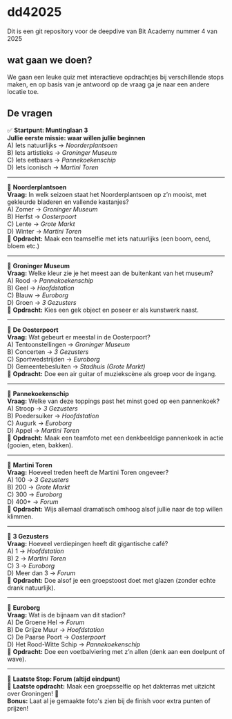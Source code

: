 # dd42025
Dit is een git repository voor de deepdive van Bit Academy nummer 4 van 2025


## wat gaan we doen?
We gaan een leuke quiz met interactieve opdrachtjes bij verschillende stops maken, en op basis van je antwoord op de vraag ga je naar een andere locatie toe.

## De vragen

✅ **Startpunt: Muntinglaan 3**  
**Jullie eerste missie: waar willen jullie beginnen**  
A) Iets natuurlijks → *Noorderplantsoen*  
B) Iets artistieks → *Groninger Museum*  
C) Iets eetbaars → *Pannekoekenschip*  
D) Iets iconisch → *Martini Toren*

---

📍 **Noorderplantsoen**  
**Vraag:** In welk seizoen staat het Noorderplantsoen op z’n mooist, met gekleurde bladeren en vallende kastanjes?  
A) Zomer → *Groninger Museum*  
B) Herfst → *Oosterpoort*  
C) Lente → *Grote Markt*  
D) Winter → *Martini Toren*  
📸 **Opdracht:** Maak een teamselfie met iets natuurlijks (een boom, eend, bloem etc.)

---

📍 **Groninger Museum**  
**Vraag:** Welke kleur zie je het meest aan de buitenkant van het museum?  
A) Rood → *Pannekoekenschip*  
B) Geel → *Hoofdstation*  
C) Blauw → *Euroborg*  
D) Groen → *3 Gezusters*  
📸 **Opdracht:** Kies een gek object en poseer er als kunstwerk naast.

---

📍 **De Oosterpoort**  
**Vraag:** Wat gebeurt er meestal in de Oosterpoort?  
A) Tentoonstellingen → *Groninger Museum*  
B) Concerten → *3 Gezusters*  
C) Sportwedstrijden → *Euroborg*  
D) Gemeentebesluiten → *Stadhuis (Grote Markt)*  
📸 **Opdracht:** Doe een air guitar of muziekscène als groep voor de ingang.

---

📍 **Pannekoekenschip**  
**Vraag:** Welke van deze toppings past het minst goed op een pannenkoek?  
A) Stroop → *3 Gezusters*  
B) Poedersuiker → *Hoofdstation*  
C) Augurk → *Euroborg*  
D) Appel → *Martini Toren*  
📸 **Opdracht:** Maak een teamfoto met een denkbeeldige pannenkoek in actie (gooien, eten, bakken).

---

📍 **Martini Toren**  
**Vraag:** Hoeveel treden heeft de Martini Toren ongeveer?  
A) 100 → *3 Gezusters*  
B) 200 → *Grote Markt*  
C) 300 → *Euroborg*  
D) 400+ → *Forum*  
📸 **Opdracht:** Wijs allemaal dramatisch omhoog alsof jullie naar de top willen klimmen.

---

📍 **3 Gezusters**  
**Vraag:** Hoeveel verdiepingen heeft dit gigantische café?  
A) 1 → *Hoofdstation*  
B) 2 → *Martini Toren*  
C) 3 → *Euroborg*  
D) Meer dan 3 → *Forum*  
📸 **Opdracht:** Doe alsof je een groepstoost doet met glazen (zonder echte drank natuurlijk).

---

📍 **Euroborg**  
**Vraag:** Wat is de bijnaam van dit stadion?  
A) De Groene Hel → *Forum*  
B) De Grijze Muur → *Hoofdstation*  
C) De Paarse Poort → *Oosterpoort*  
D) Het Rood-Witte Schip → *Pannekoekenschip*  
📸 **Opdracht:** Doe een voetbalviering met z’n allen (denk aan een doelpunt of wave).

---

📍 **Laatste Stop: Forum (altijd eindpunt)**  
📸 **Laatste opdracht:** Maak een groepsselfie op het dakterras met uitzicht over Groningen! 🎉  
**Bonus:** Laat al je gemaakte foto's zien bij de finish voor extra punten of prijzen!
